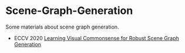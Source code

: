 # Scene-Graph-Generation
Some materials about scene graph generation.

* ECCV 2020 [Learning Visual Commonsense for Robust Scene Graph Generation](https://arxiv.org/pdf/2006.09623.pdf)

